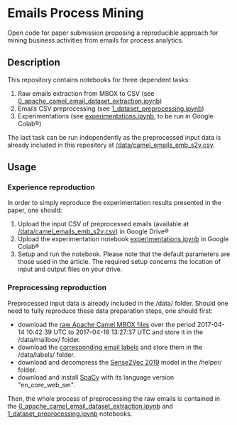 # Emails Process Mining

Open code for paper submission proposing a reproducible approach for mining business activities from emails for process analytics.

## Description

This repository contains notebooks for three dependent tasks:

1. Raw emails extraction from MBOX to CSV (see [0_apache_camel_email_dataset_extraction.ipynb](https://github.com/Raphaaal/icpm_emails_process_mining/blob/main/0_apache_camel_email_dataset_extraction.ipynb))
2. Emails CSV preprocessing (see [1_dataset_preprocessing.ipynb](https://github.com/Raphaaal/icpm_emails_process_mining/blob/main/1_dataset_preprocessing.ipynb))
3. Experimentations (see [experimentations.ipynb](https://github.com/Raphaaal/icpm_emails_process_mining/blob/main/experimentations.ipynb), to be run in Google Colab®)

The last task can be run independently as the preprocessed input data is already included in this repository at [/data/camel_emails_emb_s2v.csv](https://github.com/Raphaaal/icpm_emails_process_mining/blob/main/data/camel_emails_emb_s2v.csv).

## Usage

### Experience reproduction

In order to simply reproduce the experimentation results presented in the paper, one should:

1. Upload the input CSV of preprocessed emails (available at [/data/camel_emails_emb_s2v.csv](https://github.com/Raphaaal/icpm_emails_process_mining/blob/main/data/camel_emails_emb_s2v.csv)) in Google Drive®
2. Upload the experimentation notebook [experimentations.ipynb](https://github.com/Raphaaal/icpm_emails_process_mining/blob/main/experimentations.ipynb) in Google Colab®
3. Setup and run the notebook. Please note that the default parameters are those used in the article. The required setup concerns the location of input and output files on your drive.


### Preprocessing reproduction

Preprocessed input data is already included in the /data/ folder. Should one need to fully reproduce these data preparation steps, one should first:

- download the [raw Apache Camel MBOX files](http://mail-archives.apache.org/mod_mbox/camel-dev/201704.mbox/browser) over the period 2017-04-14 10:42:39 UTC to 2017-04-19 13:27:37 UTC and store it in the /data/mailbox/ folder. 
- download the [corresponding email labels](https://www.ncbi.nlm.nih.gov/pmc/articles/PMC6366754/) and store them in the /data/labels/ folder.
- download and decompress the [Sense2Vec 2019](https://github.com/explosion/sense2vec) model in the /helper/ folder.
- download and install [SpaCy](https://spacy.io/usage) with its language version "en_core_web_sm".

Then, the whole process of preprocessing the raw emails is contained in the [0_apache_camel_email_dataset_extraction.ipynb](https://github.com/Raphaaal/icpm_emails_process_mining/blob/main/0_apache_camel_email_dataset_extraction.ipynb) and [1_dataset_preprocessing.ipynb](https://github.com/Raphaaal/icpm_emails_process_mining/blob/main/1_dataset_preprocessing.ipynb) notebooks.
